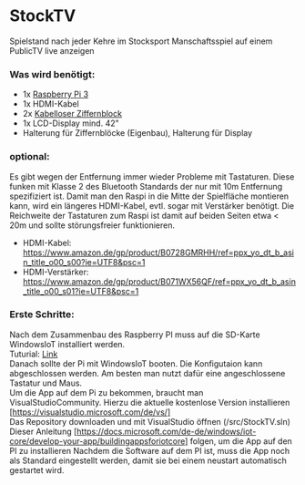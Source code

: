 # StockTV
Spielstand nach jeder Kehre im Stocksport Manschaftsspiel auf einem PublicTV live anzeigen


### Was wird benötigt:
 - 1x [Raspberry Pi 3]
 - 1x HDMI-Kabel
 - 2x [Kabelloser Ziffernblock]
 - 1x LCD-Display mind. 42"
 - Halterung für Ziffernblöcke (Eigenbau), Halterung für Display
### optional:
Es gibt wegen der Entfernung immer wieder Probleme mit Tastaturen. Diese funken mit Klasse 2 des Bluetooth Standards der nur mit 10m Entfernung spezifiziert ist. Damit man den Raspi in die Mitte der Spielfläche montieren kann, wird ein längeres HDMI-Kabel, evtl. sogar mit Verstärker benötigt. Die Reichweite der Tastaturen zum Raspi ist damit auf beiden Seiten etwa < 20m und sollte störungsfreier funktionieren.
 - HDMI-Kabel: https://www.amazon.de/gp/product/B0728GMRHH/ref=ppx_yo_dt_b_asin_title_o00_s00?ie=UTF8&psc=1
 - HDMI-Verstärker: https://www.amazon.de/gp/product/B071WX56QF/ref=ppx_yo_dt_b_asin_title_o00_s01?ie=UTF8&psc=1

  
### Erste Schritte:
  Nach dem Zusammenbau des Raspberry PI muss auf die SD-Karte WindowsIoT installiert werden.<br>
  Tuturial: <a href="https://docs.microsoft.com/de-de/windows/iot-core/tutorials/rpi"> Link </a><br>
  Danach sollte der Pi mit WindowsIoT booten. Die Konfigutaion kann abgeschlossen werden. Am besten man nutzt dafür eine angeschlossene Tastatur und Maus.<br>
  Um die App auf dem Pi zu bekommen, braucht man VisualStudioCommunity. Hierzu die aktuelle kostenlose Version installieren [https://visualstudio.microsoft.com/de/vs/] <br>
  Das Repository downloaden und mit VisualStudio öffnen (/src/StockTV.sln)<br>
  Dieser Anleitung [https://docs.microsoft.com/de-de/windows/iot-core/develop-your-app/buildingappsforiotcore] folgen, um die App auf den PI zu installieren
  Nachdem die Software auf dem PI ist, muss die App noch als Standard eingestellt werden, damit sie bei einem neustart automatisch gestartet wird.
</p>


[Raspberry Pi 3]: <https://www.amazon.de/gp/product/B01CI5879A/ref=ppx_yo_dt_b_asin_title_o00_s01?ie=UTF8&th=1>
[Kabelloser Ziffernblock]: <https://www.amazon.de/gp/product/B00KYPJAMK/ref=ppx_yo_dt_b_asin_title_o09_s00?ie=UTF8&psc=1>

